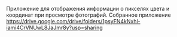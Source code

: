 Приложение для отображения информации о пикселях цвета и координат при просмотре фотографий.
Собранное приложение https://drive.google.com/drive/folders/1psyFN4kNxhl-iami4CrVNUwL8JaJmr8y?usp=sharing